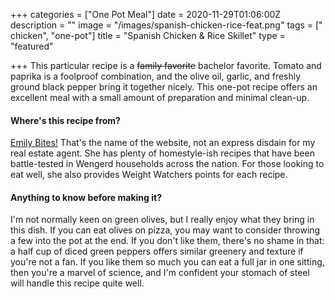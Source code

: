 +++
categories = ["One Pot Meal"]
date = 2020-11-29T01:06:00Z
description = ""
image = "/images/spanish-chicken-rice-feat.png"
tags = [" chicken", "one-pot"]
title = "Spanish Chicken & Rice Skillet"
type = "featured"

+++
This particular recipe is a ~~family favorite~~ bachelor favorite. Tomato and paprika is a foolproof combination, and the olive oil, garlic, and freshly ground black pepper bring it together nicely. This one-pot recipe offers an excellent meal with a small amount of preparation and minimal clean-up.

#### Where's this recipe from?

[Emily Bites!](https://emilybites.com/2018/07/spanish-chicken-and-rice-skillet.html "Spanish Chicken & Rice") That's the name of the website, not an express disdain for my real estate agent. She has plenty of homestyle-ish recipes that have been battle-tested in Wengerd households across the nation. For those looking to eat well, she also provides Weight Watchers points for each recipe.

#### Anything to know before making it?

I'm not normally keen on green olives, but I really enjoy what they bring in this dish. If you can eat olives on pizza, you may want to consider throwing a few into the pot at the end. If you don't like them, there's no shame in that: a half cup of diced green peppers offers similar greenery and texture if you're not a fan. If you like them so much you can eat a full jar in one sitting, then you're a marvel of science, and I'm confident your stomach of steel will handle this recipe quite well.